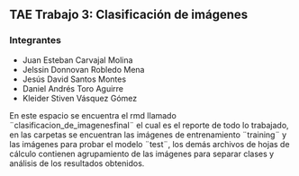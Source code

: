 ## TAE Trabajo 3: Clasificación de imágenes

### Integrantes 

- Juan Esteban Carvajal Molina
- Jelssin Donnovan Robledo Mena
- Jesús David Santos Montes
- Daniel Andrés Toro Aguirre
- Kleider Stiven Vásquez Gómez

En este espacio se encuentra el rmd llamado ¨clasificacion_de_imagenesfinal¨ el cual es el reporte de todo lo trabajado, en las carpetas se encuentran las imágenes de entrenamiento ¨training¨ y las imágenes para probar el modelo ¨test¨, los demás archivos de hojas de cálculo contienen agrupamiento de las imágenes para separar clases y análisis de los resultados obtenidos.
